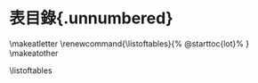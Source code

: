# 表目錄{.unnumbered}

<!--
    Remove title of \listoftables
-->
\makeatletter
\renewcommand{\listoftables}{%
    \@starttoc{lot}%
}
\makeatother

\listoftables

